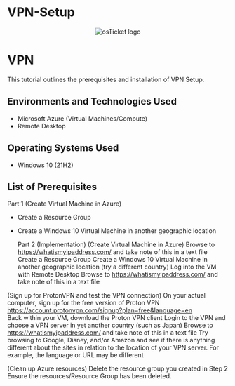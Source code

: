 # VPN-Setup
<p align="center">
<img src="https://github-production-user-asset-6210df.s3.amazonaws.com/142756706/270819838-21b5a839-bc04-48cd-94cb-74f3da5b423d.png" alt="osTicket logo"/>
</p>



<h1> VPN </h1>
This tutorial outlines the prerequisites and installation of VPN Setup.<br />



<h2>Environments and Technologies Used</h2>

- Microsoft Azure (Virtual Machines/Compute)
- Remote Desktop
  

<h2>Operating Systems Used </h2>

- Windows 10</b> (21H2)

<h2>List of Prerequisites</h2>

 Part 1 (Create Virtual Machine in Azure)
- Create a Resource Group
- Create a Windows 10 Virtual Machine in another geographic location

  
  Part 2 (Implementation)
 (Create Virtual Machine in Azure)
Browse to https://whatismyipaddress.com/ and take note of this in a text file
Create a Resource Group
Create a Windows 10 Virtual Machine in another geographic location (try a different country)
Log into the VM with Remote Desktop
Browse to https://whatismyipaddress.com/ and take note of this in a text file

(Sign up for ProtonVPN and test the VPN connection)
On your actual computer, sign up for the free version of Proton VPN https://account.protonvpn.com/signup?plan=free&language=en  
Back within your VM, download the Proton VPN client
Login to the VPN and choose a VPN server in yet another country (such as Japan)
Browse to https://whatismyipaddress.com/  and take note of this in a text file
Try browsing to Google, Disney, and/or Amazon and see if there is anything different about the sites in relation to the location of your VPN server. For example, the language or URL may be different

(Clean up Azure resources)
Delete the resource group you created in Step 2
Ensure the resources/Resource Group has been deleted.
